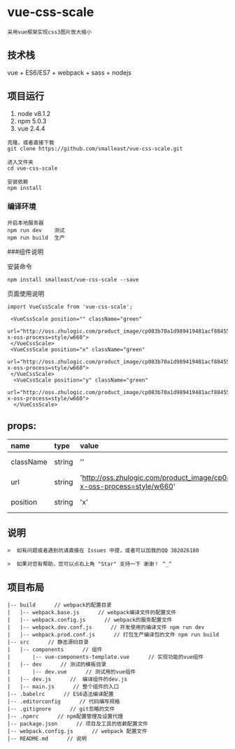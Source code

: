 # vue-css-scale
```
采用vue框架实现css3图片放大缩小
```

## 技术栈
vue + ES6/ES7 + webpack + sass + nodejs

## 项目运行
 1. node v8.1.2
 2. npm 5.0.3
 3. vue 2.4.4
```
克隆，或者直接下载
git clone https://github.com/smalleast/vue-css-scale.git

进入文件夹
cd vue-css-scale

安装依赖
npm install
```

### 编译环境
```
开启本地服务器
npm run dev    测试
npm run build  生产
```
###组件说明

安装命令
```base
npm install smalleast/vue-css-scale --save
```
页面使用说明
```code
import VueCssScale from 'vue-css-scale';

 <VueCssScale position="" className="green"
                   url="http://oss.zhulogic.com/product_image/cp083b70a1d989419481acf884557c5a41.jpg?x-oss-process=style/w660">
 </VueCssScale>
 <VueCssScale position="x" className="green"
                   url="http://oss.zhulogic.com/product_image/cp083b70a1d989419481acf884557c5a41.jpg?x-oss-process=style/w660">
 </VueCssScale>
  <VueCssScale position="y" className="green"
                    url="http://oss.zhulogic.com/product_image/cp083b70a1d989419481acf884557c5a41.jpg?x-oss-process=style/w660">
  </VueCssScale>
```


## props:
| name | type | value | description |
| :----| :----| :----| :----|
| className  | string | '' | Customize class name |
| url  | string | 'http://oss.zhulogic.com/product_image/cp083b70a1d989419481acf884557c5a41.jpg?x-oss-process=style/w660' | Image url |
| position  | string | 'x' | Image title(x/y) |


## 说明
```
>  如有问题或者遇到坑请直接在 Issues 中提，或者可以加我的QQ 382026180

>  如果对您有帮助，您可以点右上角 "Star" 支持一下 谢谢！ ^_^

```

## 项目布局
```
|-- build      // webpack的配置目录
|   |-- webpack.base.js      // webpack编译文件的配置文件
|   |-- webpack.config.js      // webpack的服务配置文件
|   |-- webpack.dev.conf.js      // 开发使用的编译文件 npm run dev
|   |-- webpack.prod.conf.js      // 打包生产编译包的文件 npm run build
|-- src      // 静态源码目录
|   |-- components      // 组件
|       |-- vue-components-template.vue      // 实现功能的vue组件
|   |-- dev      // 测试的模板目录
|       |-- dev.vue      // 测试用的vue组件
|   |-- dev.js      //	编译组件的dev.js
|   |-- main.js      //	整个组件的入口
|-- .babelrc      // ES6语法编译配置
|-- .editorconfig      // 代码编写规格
|-- .gitignore      // git忽略的文件
|-- .npmrc      // npm配置管理及设置代理
|-- package.json      // 项目及工具的依赖配置文件
|-- webpack.config.js      // webpack 配置文件
|-- README.md      // 说明
```
